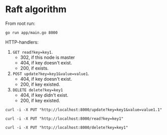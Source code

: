 # Raft algorithm

From root run:
```
go run app/main.go 8000
```

HTTP-handlers:
1. `GET read?key=key1`.
    - 302, if this node is master
    - 404, if key doesn't exist.
    - 200, if exists.
2. `POST update?key=key1&value=value1`.
    - 404, if key doesn't exist.
    - 200, if key existed.
3. `DELETE delete?key=key1`
    - 404, if key didn't exist.
    - 200, if key existed.

```
curl -i -X PUT "http://localhost:8000/update?key=key1&value=value1.1"

curl -i -X PUT "http://localhost:8000/read?key=key1"

curl -i -X PUT "http://localhost:8000/delete?key=key1"
```
